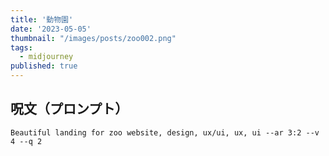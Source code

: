 ```yaml
---
title: '動物園'
date: '2023-05-05'
thumbnail: "/images/posts/zoo002.png"
tags:
  - midjourney
published: true
---
```


## 呪文（プロンプト）
```
Beautiful landing for zoo website, design, ux/ui, ux, ui --ar 3:2 --v 4 --q 2
```